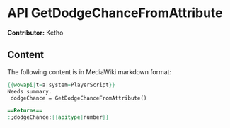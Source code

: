 # API GetDodgeChanceFromAttribute

**Contributor:** Ketho

## Content

The following content is in MediaWiki markdown format:

```mediawiki
{{wowapi|t=a|system=PlayerScript}}
Needs summary.
 dodgeChance = GetDodgeChanceFromAttribute()

==Returns==
:;dodgeChance:{{apitype|number}}
```